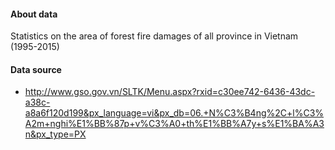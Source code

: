 


#### About data ####

Statistics on the area of forest fire damages of all province in Vietnam (1995-2015)

#### Data source ####

  * <http://www.gso.gov.vn/SLTK/Menu.aspx?rxid=c30ee742-6436-43dc-a38c-a8a6f120d199&px_language=vi&px_db=06.+N%C3%B4ng%2C+l%C3%A2m+nghi%E1%BB%87p+v%C3%A0+th%E1%BB%A7y+s%E1%BA%A3n&px_type=PX>
